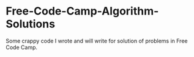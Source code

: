 # Free-Code-Camp-Algorithm-Solutions
Some crappy code I wrote and will write for solution of problems in Free Code Camp.
